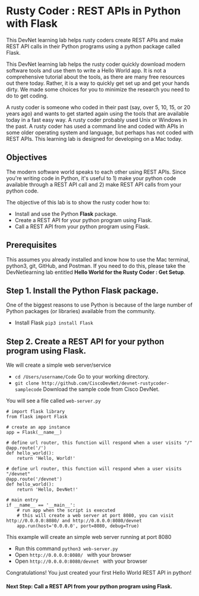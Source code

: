 # Rusty Coder : REST APIs in Python with Flask

This DevNet learning lab helps rusty coders create REST APIs and make REST API calls in their Python programs using a python package called Flask.

This DevNet learning lab helps the rusty coder quickly download modern software tools and use them to write a Hello World app. It is not a comprehensive tutorial about the tools, as there are many free resources out there today. Rather, it is a way to quickly get set up and get your hands dirty. We made some choices for you to minimize the research you need to do to get coding.

A rusty coder is someone who coded in their past (say, over 5, 10, 15, or 20 years ago) and wants to get started again using the tools that are available today in a fast easy way. A rusty coder probably used Unix or Windows in the past. A rusty coder has used a command line and coded with APIs in some older operating system and language, but perhaps has not coded with REST APIs. This learning lab is designed for developing on a Mac today.

## Objectives

The modern software world speaks to each other using REST APIs. Since you're writing code in Python, it's useful to 1) make your python code available through a REST API call and 2) make REST API calls from your python code.

The objective of this lab is to show the rusty coder how to:

* Install and use the Python **Flask** package.
* Create a REST API for your python program using Flask.
* Call a REST API from your python program using Flask.

## Prerequisites

This assumes you already installed and know how to use the Mac terminal, python3, git, GitHub, and Postman. If you need to do this, please take the DevNetlearning lab entitled **Hello World for the Rusty Coder : Get Setup**.

## Step 1. Install the Python **Flask** package.

One of the biggest reasons to use Python is because of the large number of Python packages (or libraries) available from the community.

* Install Flask `pip3 install Flask`

## Step 2. Create a REST API for your python program using Flask.

We will create a simple web server/service

* `cd /Users/username/Code` Go to your working directory.
* `git clone http://github.com/CiscoDevNet/devnet-rustycoder-samplecode` Download the sample code from Cisco DevNet.

You will see a file called `web-server.py`
```
# import flask library
from flask import Flask

# create an app instance
app = Flask(__name__)

# define url router, this function will respond when a user visits "/"
@app.route('/')
def hello_world():
    return 'Hello, World!'

# define url router, this function will respond when a user visits "/devnet"
@app.route('/devnet')
def hello_world():
    return 'Hello, DevNet!'

# main entry
if __name__ == '__main__':
    # run app when the script is executed
    # this will create a web server at port 8080, you can visit http://0.0.0.0:8080/ and http://0.0.0.0:8080/devnet
    app.run(host='0.0.0.0', port=8080, debug=True)
```

This example will create an simple web server running at port 8080

* Run this command `python3 web-server.py`
* Open `http://0.0.0.0:8080/ ` with your browser
* Open `http://0.0.0.0:8080/devnet ` with your browser

Congratulations! You just created your first Hello World REST API in python!

#### Next Step: Call a REST API from your python program using Flask.
